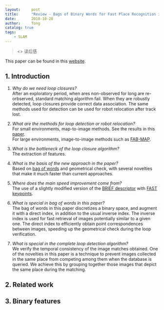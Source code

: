 ```yaml
---
layout:     post
title:      "Review - Bags of Binary Words for Fast Place Recognition in Image Sequences"
date:       2018-10-28
author:     Tong
catalog: true
tags:
    - SLAM
---
```


> <<Bags of Binary Words for Fast Place Recognition in Image Sequences>> 读后感

This paper can be found in this [website][paper-Bag-of-Words].

## 1. Introduction

1. _Why do we need loop closures?_
<br> After an exploratory period, when ares non-observed for long are re-orbserved, standard matching algorithm fail. When they are robustly detected, loop closures provide correct data association. The same methods used for detection can be used for robot relocation after track lost.

2. _What are the methods for loop detection or robot relocation?_
<br> For small environments, map-to-image methods. See the results in this [paper][paper-comparison-loop-closing-tech].
<br> For large environments, image-to-image methods such as [FAB-MAP][paper-FAB-MAP].

3. _What is the bottleneck of the loop closure algorithm?_
<br> The extraction of features.

4. _What is the basis of the new approach in the paper?_
<br> Based on [bag of words][website-bag-of-words] and geometrical check, with several novelties that make it much faster than current approaches.

5. _Where does the main speed improvement come from?_
<br> The use of a slightly modified version of the [BRIEF descriptor][website-BRIEF] with [FAST keypoints][website-FAST].

6. _What is special in bag of words in this paper?_
<br> The bag of words in this paper discretizes a binary space, and augment it with a direct index, in addition to the usual inverse index. The inverse index is used for fast retrieval of images potentially similar to a given one. The direct index to efficiently obtain point correspondences between images, speeding up the geometrical check during the loop verification.

7. _What is special in the complete loop detection algorithm?_
<br> We verify the temporal consistency of the image matches obtained. One of the novelties in this paper is a technique to prevent images collected in the same place from competing among them when the database is queried. We achieve this by grouping together those images that depict the same place during the matching.

## 2. Related work

## 3. Binary features

[paper-Bag-of-Words]: http://doriangalvez.com/papers/GalvezTRO12.pdf
[paper-comparison-loop-closing-tech]: http://webdiis.unizar.es/GRPTR/pubs/2008_Williams_RSS_IDA.pdf
[paper-FAB-MAP]: http://www.robots.ox.ac.uk/~pnewman/papers/IJRRFabMap.pdf
[website-bag-of-words]: http://lingtong.de/2018/10/26/Bag-of-Words/
[website-FAST]: http://lingtong.de/2018/10/27/Keypoint-and-Descriptor/
[website-BRIEF]: http://lingtong.de/2018/10/27/Keypoint-and-Descriptor/